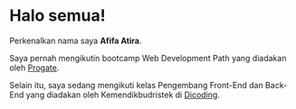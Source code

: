 # Halo semua! 

Perkenalkan nama saya **Afifa Atira**.

Saya pernah mengikutin bootcamp Web Development Path yang diadakan oleh [Progate](https://progate.com/).

Selain itu, saya sedang mengikuti kelas Pengembang Front-End dan Back-End yang diadakan oleh Kemendikbudristek di [Dicoding](https://www.dicoding.com/).
